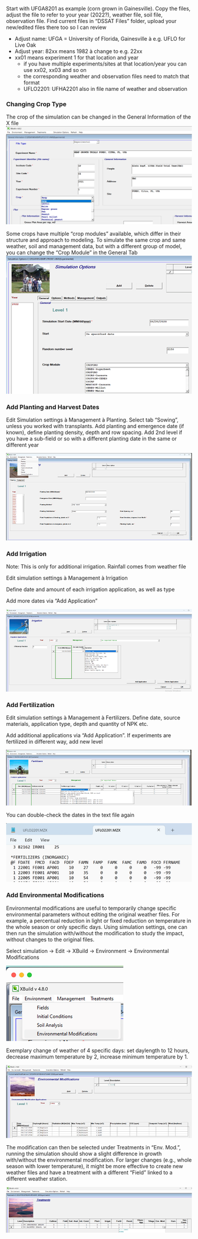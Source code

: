 
Start with UFGA8201 as example (corn grown in Gainesville). Copy the files, adjust the file to refer to your year (2022?), weather file, soil file, observation file. Find current files in “DSSAT Files” folder, upload your new/edited files there too so I can review

- Adjust name: UFGA = University of Florida, Gainesville à e.g. UFLO for Live Oak
- Adjust year: 82xx means 1982 à change to e.g. 22xx
- xx01 means experiment 1 for that location and year  
	- if you have multiple experiments/sites at that location/year you can use xx02, xx03 and so on 
	- the corresponding weather and observation files need to match that format
	- UFLO2201: UFHA2201 also in file name of weather and observation


### Changing Crop Type

The crop of the simulation can be changed in the General Information of the X file
![](Pasted%20image%2020231213193506.png)

Some crops have multiple “crop modules” available, which differ in their structure and approach to modeling. To simulate the same crop and same weather, soil and management data, but with a different group of model, you can change the “Crop Module” in the General Tab
![](Pasted%20image%2020231213193159.png) 

### Add Planting and Harvest Dates

Edit Simulation settings à Management à Planting. Select tab “Sowing”, unless you worked with transplants. Add planting and emergence date (if known), define planting density, depth and row spacing. Add 2nd level if you have a sub-field or so with a different planting date in the same or different year

![](Pasted%20image%2020231213181814.png)

### Add Irrigation

Note: This is only for additional irrigation. Rainfall comes from weather file

Edit simulation settings à Management à Irrigation

Define date and amount of each irrigation application, as well as type

Add more dates via “Add Application”

![](Pasted%20image%2020231213181822.png)

### Add Fertilization

Edit simulation settings à Management à Fertilizers. Define date, source materials, application type, depth and quantity of NPK etc.

Add additional applications via “Add Application”. If experiments are fertilized in different way, add new level

![](Pasted%20image%2020231213181829.png)

You can double-check the dates in the text file again

![](Pasted%20image%2020231213181833.png)

### Add Environmental Modifications

Environmental modifications are useful to temporarily change specific environmental parameters without editing the original weather files. For example, a percentual reduction in light or fixed reduction on temperature in the whole season or only specific days. Using simulation settings, one can then run the simulation with/without the modification to study the impact, without changes to the original files.

Select simulation → Edit → XBuild → Environment → Environmental Modifications

![](Pasted%20image%2020231213193028.png)

Exemplary change of weather of 4 specific days: set daylength to 12 hours, decrease maximum temperature by 2, increase minimum temperature by 1.

![](Pasted%20image%2020231213193034.png)

The modification can then be selected under Treatments in “Env. Mod.”, running the simulation should show a slight difference in growth with/without the environmental modification. For larger changes (e.g., whole season with lower temperature), it might be more effective to create new weather files and have a treatment with a different “Field” linked to a different weather station.

![](Pasted%20image%2020231213193039.png)
